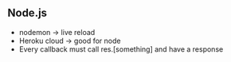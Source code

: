 ## Node.js
- nodemon -> live reload
- Heroku cloud -> good for node
- Every callback must call res.[something] and have a response